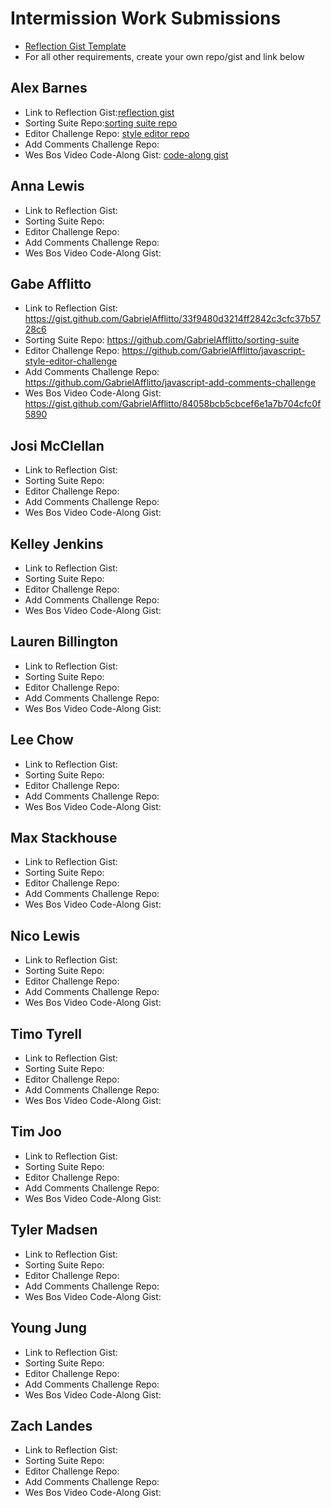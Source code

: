 # Intermission Work Submissions

* [Reflection Gist Template](https://gist.github.com/case-eee/6a5b06bf88c3fa82d9498c6763314ae4)
* For all other requirements, create your own repo/gist and link below

## Alex Barnes
- Link to Reflection Gist:[reflection gist](https://gist.github.com/abarnes26/14300cbb28e80a1a82eb5505c4780245)
- Sorting Suite Repo:[sorting suite repo](https://github.com/abarnes26/sorting_suite_round_2)
- Editor Challenge Repo: [style editor repo](https://github.com/abarnes26/javascript-style-editor-challenge)
- Add Comments Challenge Repo:
- Wes Bos Video Code-Along Gist: [code-along gist](https://gist.github.com/abarnes26/a49f062faf8a2766c32d1b6ee5125957)

## Anna Lewis
- Link to Reflection Gist:
- Sorting Suite Repo:
- Editor Challenge Repo:
- Add Comments Challenge Repo:
- Wes Bos Video Code-Along Gist:

## Gabe Afflitto
- Link to Reflection Gist: https://gist.github.com/GabrielAfflitto/33f9480d3214ff2842c3cfc37b5728c6
- Sorting Suite Repo: https://github.com/GabrielAfflitto/sorting-suite
- Editor Challenge Repo:  https://github.com/GabrielAfflitto/javascript-style-editor-challenge
- Add Comments Challenge Repo:  https://github.com/GabrielAfflitto/javascript-add-comments-challenge
- Wes Bos Video Code-Along Gist:  https://gist.github.com/GabrielAfflitto/84058bcb5cbcef6e1a7b704cfc0f5890

## Josi McClellan
- Link to Reflection Gist:
- Sorting Suite Repo:
- Editor Challenge Repo:
- Add Comments Challenge Repo:
- Wes Bos Video Code-Along Gist:

## Kelley Jenkins
- Link to Reflection Gist:
- Sorting Suite Repo:
- Editor Challenge Repo:
- Add Comments Challenge Repo:
- Wes Bos Video Code-Along Gist:

## Lauren Billington
- Link to Reflection Gist:
- Sorting Suite Repo:
- Editor Challenge Repo:
- Add Comments Challenge Repo:
- Wes Bos Video Code-Along Gist:

## Lee Chow
- Link to Reflection Gist:
- Sorting Suite Repo:
- Editor Challenge Repo:
- Add Comments Challenge Repo:
- Wes Bos Video Code-Along Gist:

## Max Stackhouse
- Link to Reflection Gist:
- Sorting Suite Repo:
- Editor Challenge Repo:
- Add Comments Challenge Repo:
- Wes Bos Video Code-Along Gist:

## Nico Lewis
- Link to Reflection Gist:
- Sorting Suite Repo:
- Editor Challenge Repo:
- Add Comments Challenge Repo:
- Wes Bos Video Code-Along Gist:

## Timo Tyrell
- Link to Reflection Gist:
- Sorting Suite Repo:
- Editor Challenge Repo:
- Add Comments Challenge Repo:
- Wes Bos Video Code-Along Gist:

## Tim Joo
- Link to Reflection Gist:
- Sorting Suite Repo:
- Editor Challenge Repo:
- Add Comments Challenge Repo:
- Wes Bos Video Code-Along Gist:

## Tyler Madsen
- Link to Reflection Gist:
- Sorting Suite Repo:
- Editor Challenge Repo:
- Add Comments Challenge Repo:
- Wes Bos Video Code-Along Gist:

## Young Jung
- Link to Reflection Gist:
- Sorting Suite Repo:
- Editor Challenge Repo:
- Add Comments Challenge Repo:
- Wes Bos Video Code-Along Gist:

## Zach Landes
- Link to Reflection Gist:
- Sorting Suite Repo:
- Editor Challenge Repo:
- Add Comments Challenge Repo:
- Wes Bos Video Code-Along Gist:
